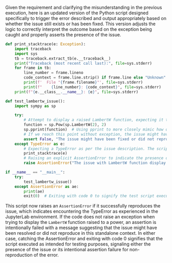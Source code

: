 Given the requirement and clarifying the misunderstanding in the previous execution, here is an updated version of the Python script designed specifically to trigger the error described and output appropriately based on whether the issue still exists or has been fixed. This version adjusts the logic to correctly interpret the outcome based on the exception being caught and properly asserts the presence of the issue.

```python
def print_stacktrace(e: Exception):
    import traceback
    import sys
    tb = traceback.extract_tb(e.__traceback__)
    print("Traceback (most recent call last):", file=sys.stderr)
    for frame in tb:
        line_number = frame.lineno
        code_context = frame.line.strip() if frame.line else "Unknown"
        print(f'  File "{frame.filename}"', file=sys.stderr)
        print(f"    {line_number}: {code_context}", file=sys.stderr)
    print(f"{e.__class__.__name__}: {e}", file=sys.stderr)

def test_lambertw_issue():
    import sympy as sp

    try:
        # Attempt to display a raised LambertW function, expecting it to potentially raise an error
        function = sp.Pow(sp.LambertW(2), 2)
        sp.pprint(function)  # Using pprint to more closely mimic how output would be triggered in a Jupyter Lab environment
        # If we reach this point without exception, the issue might have been fixed. Asserting to fail the test intentionally to clarify this.
        assert False, "The issue might have been fixed or did not reproduce."
    except TypeError as e:
        # Expecting a TypeError as per the issue description. The script will print the stack trace of the issue.
        print_stacktrace(e)
        # Raising an explicit AssertionError to indicate the presence of the issue
        raise AssertionError("The issue with LambertW function display is present.")

if __name__ == "__main__":
    try:
        test_lambertw_issue()
    except AssertionError as ae:
        print(ae)
        exit(0)  # Exiting with code 0 to signify the test script executed as expected but the issue is present
```

This script now raises an `AssertionError` if it successfully reproduces the issue, which indicates encountering the TypeError as experienced in the JupyterLab environment. If the code does not raise an exception when trying to display the `LambertW` function raised to a power, an assertion is intentionally failed with a message suggesting that the issue might have been resolved or did not reproduce in this standalone context. In either case, catching the AssertionError and exiting with code 0 signifies that the script executed as intended for testing purposes, signaling either the presence of the issue or its intentional assertion failure for non-reproduction of the error.